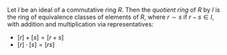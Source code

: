 Let $I$ be an ideal of a commutative ring $R$. Then the *quotient ring* of $R$ by $I$ is the ring of equivalence classes of elements of $R$, where $r \sim s$ if $r - s \in I$, with addition and multiplication via representatives:

- $[r] + [s] = [r+s]$
- $[r] \cdot [s] = [rs]$
